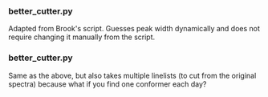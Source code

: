 ### better_cutter.py

Adapted from Brook's script. Guesses peak width dynamically and does not require changing it manually from the script.

### better_cutter.py

Same as the above, but also takes multiple linelists (to cut from the original spectra) because what if you find one conformer each day?